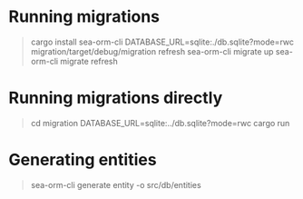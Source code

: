 
# Running migrations
> cargo install sea-orm-cli
> DATABASE_URL=sqlite:./db.sqlite?mode=rwc migration/target/debug/migration refresh
> sea-orm-cli migrate up
> sea-orm-cli migrate refresh

# Running migrations directly
> cd migration
> DATABASE_URL=sqlite:../db.sqlite?mode=rwc cargo run

# Generating entities
> sea-orm-cli generate entity -o src/db/entities
